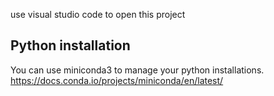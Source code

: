 use visual studio code to open this project

Python installation
-------------------
You can use miniconda3 to manage your python installations. https://docs.conda.io/projects/miniconda/en/latest/
